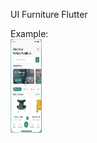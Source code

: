 UI Furniture Flutter

Example:<br>
<img src="Screenshot%202023-07-06%20at%2022.29.10.png" style="width:50px;height:150px">
